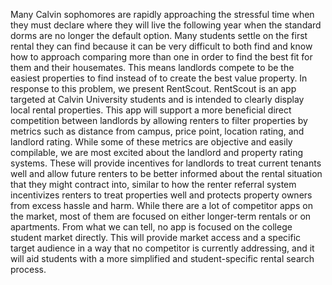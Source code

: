 Many Calvin sophomores are rapidly approaching the stressful time when they must declare where they will live the following year when the standard dorms are no longer the default option. Many students settle on the first rental they can find because it can be very difficult to both find and know how to approach comparing more than one in order to find the best fit for them and their housemates. This means landlords compete to be the easiest properties to find instead of to create the best value property. In response to this problem, we present RentScout.
RentScout is an app targeted at Calvin University students and is intended to clearly display local rental properties. This app will support a more beneficial direct competition between landlords by allowing renters to filter properties by metrics such as distance from campus, price point, location rating, and landlord rating. While some of these metrics are objective and easily compilable, we are most excited about the landlord and property rating systems. These will provide incentives for landlords to treat current tenants well and allow future renters to be better informed about the rental situation that they might contract into, similar to how the renter referral system incentivizes renters to treat properties well and protects property owners from excess hassle and harm.
While there are a lot of competitor apps on the market, most of them are focused on either longer-term rentals or on apartments. From what we can tell, no app is focused on the college student market directly. This will provide market access and a specific target audience in a way that no competitor is currently addressing, and it will aid students with a more simplified and student-specific rental search process.